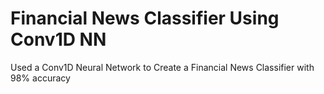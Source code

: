# Financial News Classifier Using Conv1D NN
 Used a Conv1D Neural Network to Create a Financial News Classifier with 98% accuracy
